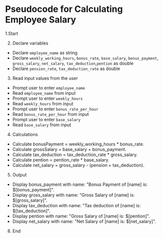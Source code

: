 # Pseudocode for Calculating Employee Salary

1.Start

2. Declare variables
  - Declare `employee_name` as string
  - Declare `weekly_working_hours`, `bonus_rate`, `base_salary`, `bonus_payment`, `gross_salary`, `net_salary`, 
  `tax_deduction`,`pention` as double
  - Declare `pension_rate`, `tax_deduction_rate` as double

3. Read input values from the user
  - Prompt user to enter `employee_name`
  - Read `employee_name` from input
  - Prompt user to enter `weekly_hours`
  - Read `weekly_hours` from input
  - Prompt user to enter `bonus_rate_per_hour`
  - Read `bonus_rate_per_hour` from input
  - Prompt user to enter `base_salary`
  - Read `base_salary` from input

4. Calculations

  - Calculate bonusPayment = weekly_working_hours * bonus_rate.
  - Calculate grossSalary = base_salary + bonus_payment.
  - Calculate tax_deduction = tax_deduction_rate * gross_salary.
  - Calculate pention = pention_rate * base_salary.
  - Calculate net_salary = gross_salary - (pension + tax_deduction).

5. Output

  - Display bonus_payment with name: "Bonus Payment of [name] is: $[bonus_payment]".
  - Display gross_salary with name: "Gross Salary of [name] is: $[gross_salary]".
  - Display tax_deduction with name: "Tax deduction of [name] is: $[tax_deduction]".
  - Display pention with name: "Gross Salary of [name] is: $[pention]".
  - Display net_salary with name: "Net Salary of [name] is: $[net_salary]".

8. End

    

